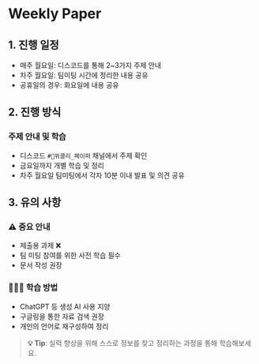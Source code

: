 # Weekly Paper
## 1. 진행 일정
- 매주 월요일: 디스코드를 통해 2~3가지 주제 안내
- 차주 월요일: 팀미팅 시간에 정리한 내용 공유
- 공휴일의 경우: 화요일에 내용 공유

## 2. 진행 방식

### 주제 안내 및 학습
- 디스코드 `#📄위클리_페이퍼` 채널에서 주제 확인
- 금요일까지 개별 학습 및 정리
- 차주 월요일 팀미팅에서 각자 10분 이내 발표 및 의견 공유

## 3. 유의 사항

### ⚠️ 중요 안내
- 제출용 과제 ❌
- 팀 미팅 참여를 위한 사전 학습 필수
- 문서 작성 권장

### 🧑🏻‍💻 학습 방법
- ChatGPT 등 생성 AI 사용 지양
- 구글링을 통한 자료 검색 권장
- 개인의 언어로 재구성하여 정리

> **💡 Tip**: 실력 향상을 위해 스스로 정보를 찾고 정리하는 과정을 통해 학습해보세요.
